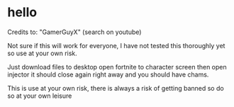 # hello
Credits to: "GamerGuyX" (search on youtube)

Not sure if this will work for everyone, I have not tested this thoroughly yet so use at your own risk.

Just download files to desktop
open fortnite to character screen
then open injector it should close again right away and you should have chams.

This is use at your own risk, there is always a risk of getting banned so do so at your own leisure 
